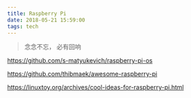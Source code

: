 ```yaml
---
title: Raspberry Pi
date: 2018-05-21 15:59:00
tags: tech
---
```


> 念念不忘， 必有回响

https://github.com/s-matyukevich/raspberry-pi-os

https://github.com/thibmaek/awesome-raspberry-pi

https://linuxtoy.org/archives/cool-ideas-for-raspberry-pi.html
